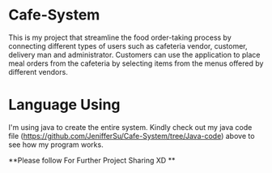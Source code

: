 # Cafe-System
This is my project that streamline the food order-taking process by connecting different types of users such as cafeteria vendor, customer, delivery man and administrator. Customers can use the application to place meal orders from the cafeteria by selecting items from the menus offered by different vendors. 
# Language Using
I'm using java to create the entire system. Kindly check out my java code file (https://github.com/JenifferSu/Cafe-System/tree/Java-code) above to see how my program works.

**Please follow For Further Project Sharing XD **
